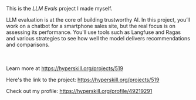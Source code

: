 This is the *LLM Evals* project I made myself.


<p>LLM evaluation is at the core of building trustworthy AI. In this project, you’ll work on a chatbot for a smartphone sales site, but the real focus is on assessing its performance. You'll use tools such as Langfuse and Ragas and various strategies to see how well the model delivers recommendations and comparisons.</p><br/><br/>Learn more at <a href="https://hyperskill.org/projects/519?utm_source=ide&utm_medium=ide&utm_campaign=ide&utm_content=project-card">https://hyperskill.org/projects/519</a>

Here's the link to the project: https://hyperskill.org/projects/519

Check out my profile: https://hyperskill.org/profile/49219291